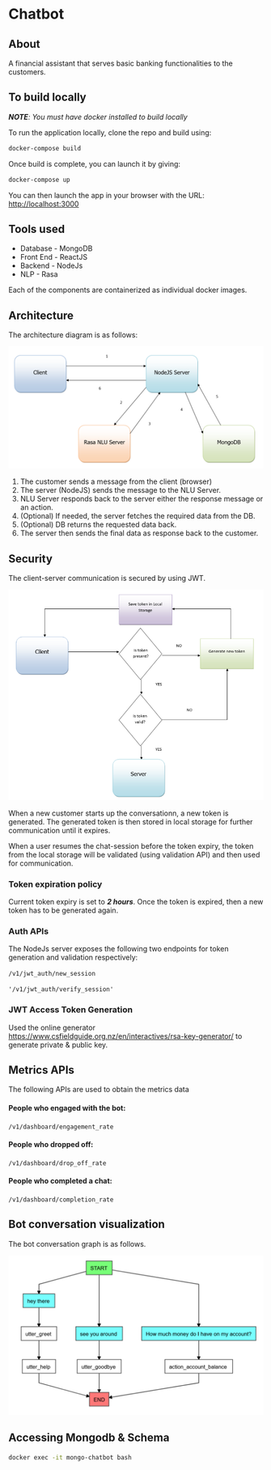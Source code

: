 # Chatbot

## About
A financial assistant that serves basic banking functionalities to the customers.

## To build locally

****NOTE***: You must have docker installed to build locally*

To run the application locally, clone the repo and build using:

```bash
docker-compose build
```

Once build is complete, you can launch it by giving:

```bash
docker-compose up
```

You can then launch the app in your browser with the URL: [http://localhost:3000](http://localhost:3000)


## Tools used
* Database - MongoDB
* Front End - ReactJS
* Backend - NodeJs
* NLP - Rasa

Each of the components are containerized as individual docker images.

## Architecture

The architecture diagram is as follows:

![Architecture Diagram](./architecture.png)

1. The customer sends a message from the client (browser)
2. The server (NodeJS) sends the message to the NLU Server.
3. NLU Server responds back to the server either the response message or an action.
4. (Optional) If needed, the server fetches the required data from the DB.
5. (Optional) DB returns the requested data back.
6. The server then sends the final data as response back to the customer.

## Security
The client-server communication is secured by using JWT.

![Security architecture](./security_architecture.png)

When a new customer starts up the conversationn, a new token is generated. The generated token is then stored in local storage for further communication until it expires.

When a user resumes the chat-session before the token expiry, the token from the local storage will be validated (using validation API) and then used for communication.

### Token expiration policy
Current token expiry is set to ***2 hours***. Once the token is expired, then a new token has to be generated again.

### Auth APIs

The NodeJs server exposes the following two endpoints for token generation and validation respectively:

`/v1/jwt_auth/new_session`

`'/v1/jwt_auth/verify_session'`

### JWT Access Token Generation
Used the online generator https://www.csfieldguide.org.nz/en/interactives/rsa-key-generator/ to generate private & public key.

## Metrics APIs
The following APIs are used to obtain the metrics data

#### People who engaged with the bot:
`/v1/dashboard/engagement_rate`

#### People who dropped off:
`/v1/dashboard/drop_off_rate`

#### People who completed a chat:
`/v1/dashboard/completion_rate`

## Bot conversation visualization
The bot conversation graph is as follows.

![Conversation graph](./graph.png)

## Accessing Mongodb & Schema
```bash
docker exec -it mongo-chatbot bash
```
